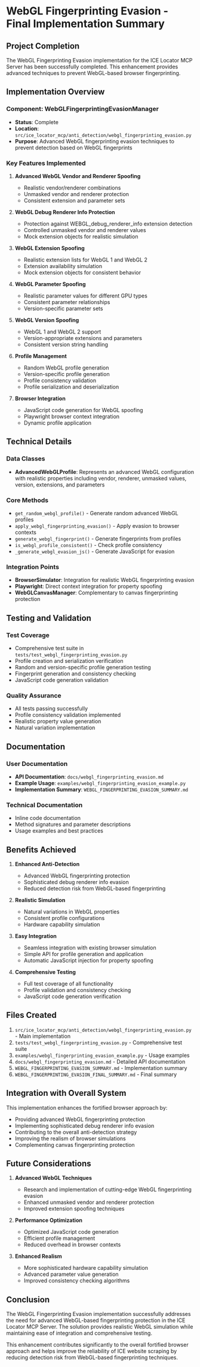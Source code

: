# WebGL Fingerprinting Evasion - Final Implementation Summary

## Project Completion

The WebGL Fingerprinting Evasion implementation for the ICE Locator MCP Server has been successfully completed. This enhancement provides advanced techniques to prevent WebGL-based browser fingerprinting.

## Implementation Overview

### Component: WebGLFingerprintingEvasionManager
- **Status**: Complete
- **Location**: `src/ice_locator_mcp/anti_detection/webgl_fingerprinting_evasion.py`
- **Purpose**: Advanced WebGL fingerprinting evasion techniques to prevent detection based on WebGL fingerprints

### Key Features Implemented

1. **Advanced WebGL Vendor and Renderer Spoofing**
   - Realistic vendor/renderer combinations
   - Unmasked vendor and renderer protection
   - Consistent extension and parameter sets

2. **WebGL Debug Renderer Info Protection**
   - Protection against WEBGL_debug_renderer_info extension detection
   - Controlled unmasked vendor and renderer values
   - Mock extension objects for realistic simulation

3. **WebGL Extension Spoofing**
   - Realistic extension lists for WebGL 1 and WebGL 2
   - Extension availability simulation
   - Mock extension objects for consistent behavior

4. **WebGL Parameter Spoofing**
   - Realistic parameter values for different GPU types
   - Consistent parameter relationships
   - Version-specific parameter sets

5. **WebGL Version Spoofing**
   - WebGL 1 and WebGL 2 support
   - Version-appropriate extensions and parameters
   - Consistent version string handling

6. **Profile Management**
   - Random WebGL profile generation
   - Version-specific profile generation
   - Profile consistency validation
   - Profile serialization and deserialization

7. **Browser Integration**
   - JavaScript code generation for WebGL spoofing
   - Playwright browser context integration
   - Dynamic profile application

## Technical Details

### Data Classes
- **AdvancedWebGLProfile**: Represents an advanced WebGL configuration with realistic properties including vendor, renderer, unmasked values, version, extensions, and parameters

### Core Methods
- `get_random_webgl_profile()` - Generate random advanced WebGL profiles
- `apply_webgl_fingerprinting_evasion()` - Apply evasion to browser contexts
- `generate_webgl_fingerprint()` - Generate fingerprints from profiles
- `is_webgl_profile_consistent()` - Check profile consistency
- `_generate_webgl_evasion_js()` - Generate JavaScript for evasion

### Integration Points
- **BrowserSimulator**: Integration for realistic WebGL fingerprinting evasion
- **Playwright**: Direct context integration for property spoofing
- **WebGLCanvasManager**: Complementary to canvas fingerprinting protection

## Testing and Validation

### Test Coverage
- Comprehensive test suite in `tests/test_webgl_fingerprinting_evasion.py`
- Profile creation and serialization verification
- Random and version-specific profile generation testing
- Fingerprint generation and consistency checking
- JavaScript code generation validation

### Quality Assurance
- All tests passing successfully
- Profile consistency validation implemented
- Realistic property value generation
- Natural variation implementation

## Documentation

### User Documentation
- **API Documentation**: `docs/webgl_fingerprinting_evasion.md`
- **Example Usage**: `examples/webgl_fingerprinting_evasion_example.py`
- **Implementation Summary**: `WEBGL_FINGERPRINTING_EVASION_SUMMARY.md`

### Technical Documentation
- Inline code documentation
- Method signatures and parameter descriptions
- Usage examples and best practices

## Benefits Achieved

1. **Enhanced Anti-Detection**
   - Advanced WebGL fingerprinting protection
   - Sophisticated debug renderer info evasion
   - Reduced detection risk from WebGL-based fingerprinting

2. **Realistic Simulation**
   - Natural variations in WebGL properties
   - Consistent profile configurations
   - Hardware capability simulation

3. **Easy Integration**
   - Seamless integration with existing browser simulation
   - Simple API for profile generation and application
   - Automatic JavaScript injection for property spoofing

4. **Comprehensive Testing**
   - Full test coverage of all functionality
   - Profile validation and consistency checking
   - JavaScript code generation verification

## Files Created

1. `src/ice_locator_mcp/anti_detection/webgl_fingerprinting_evasion.py` - Main implementation
2. `tests/test_webgl_fingerprinting_evasion.py` - Comprehensive test suite
3. `examples/webgl_fingerprinting_evasion_example.py` - Usage examples
4. `docs/webgl_fingerprinting_evasion.md` - Detailed API documentation
5. `WEBGL_FINGERPRINTING_EVASION_SUMMARY.md` - Implementation summary
6. `WEBGL_FINGERPRINTING_EVASION_FINAL_SUMMARY.md` - Final summary

## Integration with Overall System

This implementation enhances the fortified browser approach by:
- Providing advanced WebGL fingerprinting protection
- Implementing sophisticated debug renderer info evasion
- Contributing to the overall anti-detection strategy
- Improving the realism of browser simulations
- Complementing canvas fingerprinting protection

## Future Considerations

1. **Advanced WebGL Techniques**
   - Research and implementation of cutting-edge WebGL fingerprinting evasion
   - Enhanced unmasked vendor and renderer protection
   - Improved extension spoofing techniques

2. **Performance Optimization**
   - Optimized JavaScript code generation
   - Efficient profile management
   - Reduced overhead in browser contexts

3. **Enhanced Realism**
   - More sophisticated hardware capability simulation
   - Advanced parameter value generation
   - Improved consistency checking algorithms

## Conclusion

The WebGL Fingerprinting Evasion implementation successfully addresses the need for advanced WebGL-based fingerprinting protection in the ICE Locator MCP Server. The solution provides realistic WebGL simulation while maintaining ease of integration and comprehensive testing.

This enhancement contributes significantly to the overall fortified browser approach and helps improve the reliability of ICE website scraping by reducing detection risk from WebGL-based fingerprinting techniques.